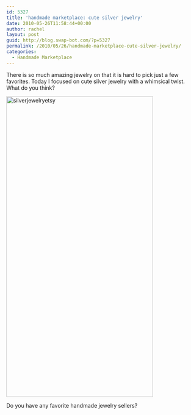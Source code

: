 ```yaml
---
id: 5327
title: 'handmade marketplace: cute silver jewelry'
date: 2010-05-26T11:58:44+00:00
author: rachel
layout: post
guid: http://blog.swap-bot.com/?p=5327
permalink: /2010/05/26/handmade-marketplace-cute-silver-jewelry/
categories:
  - Handmade Marketplace
---
```

There is so much amazing jewelry on that it is hard to pick just a few favorites. Today I focused on cute silver jewelry with a whimsical twist. What do you think?

<img src="http://blog.swap-bot.com/wp-content/uploads/2010/05/silverjewelryetsy.png" alt="silverjewelryetsy" title="silverjewelryetsy" width="384" height="788" />

Do you have any favorite handmade jewelry sellers?
